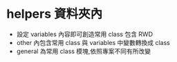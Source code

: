 # helpers 資料夾內
  - 設定 variables 內容即可創造常用 class 包含 RWD
  - other 內包含常用 class 與 variables 中變數轉換成 class
  - general 為常用 class 模塊,依照專案不同有所改變
